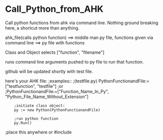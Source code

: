# Call_Python_from_AHK
Call python functions from ahk via command line. 
Nothing ground breaking here, a shortcut more than anything.

ahk_file(calls python function) ==> middle man py file, functions given via command line ==> py file with functions

Class and Object selects ["function", "filename"]

runs command line arguments pushed to py file to run that function.

github will be updated shortly with test file.


here's your AHK file:
          ;examples:: 
                                          ;(testfile.py) 
        PythonFunctionandFile:=["testfunction", "testfile"] 
        ;or  
        ;PythonFunctionandFile:=["Function_Name_In_Py", "Python_File_Name_Without_Extension"]

        ;initiate class object:
        py := new Python(PythonFunctionandFile)

        ;run python function
        py.Run() 

;place this anywhere or #include 
 
